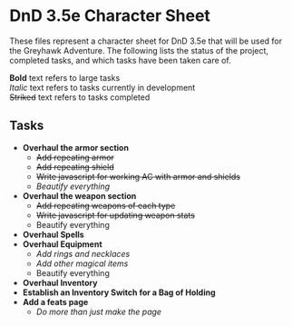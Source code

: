 # DnD 3.5e Character Sheet

These files represent a character sheet for DnD 3.5e that will be used for the Greyhawk Adventure. The following lists the status of the project, completed tasks, and which tasks have been taken care of.

**Bold** text refers to large tasks  
*Italic* text refers to tasks currently in development  
~~Striked~~ text refers to tasks completed  

## Tasks

* **Overhaul the armor section**
    * ~~Add repeating armor~~
    * ~~Add repeating shield~~
    * ~~Write javascript for working AC with armor and shields~~
    * *Beautify everything*
* **Overhaul the weapon section**
    * ~~Add repeating weapons of each type~~
    * ~~Write javascript for updating weapon stats~~
    * Beautify everything
* **Overhaul Spells**
* **Overhaul Equipment**
    * *Add rings and necklaces*
    * *Add other magical items*
    * Beautify everything
* **Overhaul Inventory**
* **Establish an Inventory Switch for a Bag of Holding**
* **Add a feats page**
    * *Do more than just make the page*

